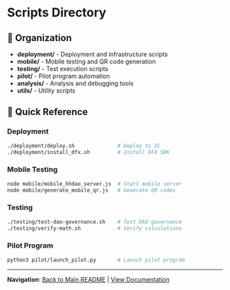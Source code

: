# Scripts Directory

## 📁 Organization

- **deployment/** - Deployment and infrastructure scripts
- **mobile/** - Mobile testing and QR code generation
- **testing/** - Test execution scripts
- **pilot/** - Pilot program automation
- **analysis/** - Analysis and debugging tools
- **utils/** - Utility scripts

## 🚀 Quick Reference

### Deployment
```bash
./deployment/deploy.sh              # Deploy to IC
./deployment/install_dfx.sh         # Install DFX SDK
```

### Mobile Testing
```bash
node mobile/mobile_hhdao_server.js  # Start mobile server
node mobile/generate_mobile_qr.js   # Generate QR codes
```

### Testing
```bash
./testing/test-dao-governance.sh    # Test DAO governance
./testing/verify-math.sh            # Verify calculations
```

### Pilot Program
```bash
python3 pilot/launch_pilot.py       # Launch pilot program
```

---

**Navigation**: [Back to Main README](../README.md) | [View Documentation](../docs/)
